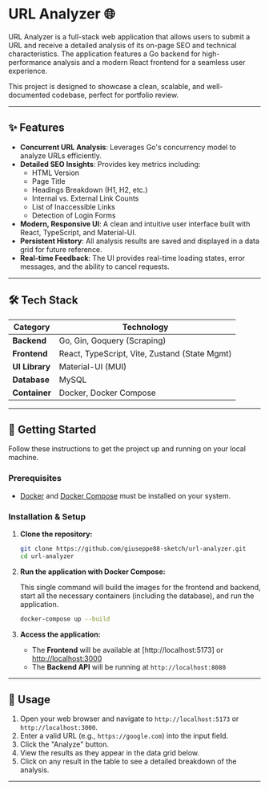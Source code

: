 # URL Analyzer 🌐

URL Analyzer is a full-stack web application that allows users to submit a URL and receive a detailed analysis of its on-page SEO and technical characteristics. The application features a Go backend for high-performance analysis and a modern React frontend for a seamless user experience.

This project is designed to showcase a clean, scalable, and well-documented codebase, perfect for portfolio review.

---

## ✨ Features

- **Concurrent URL Analysis**: Leverages Go's concurrency model to analyze URLs efficiently.
- **Detailed SEO Insights**: Provides key metrics including:
  - HTML Version
  - Page Title
  - Headings Breakdown (H1, H2, etc.)
  - Internal vs. External Link Counts
  - List of Inaccessible Links
  - Detection of Login Forms
- **Modern, Responsive UI**: A clean and intuitive user interface built with React, TypeScript, and Material-UI.
- **Persistent History**: All analysis results are saved and displayed in a data grid for future reference.
- **Real-time Feedback**: The UI provides real-time loading states, error messages, and the ability to cancel requests.

---

## 🛠️ Tech Stack

| Category       | Technology                                    |
| -------------- | --------------------------------------------- |
| **Backend**    | Go, Gin, Goquery (Scraping)  |
| **Frontend**   | React, TypeScript, Vite, Zustand (State Mgmt) |
| **UI Library** | Material-UI (MUI)                             |
| **Database**   | MySQL                                    |
| **Container**  | Docker, Docker Compose                        |

---

## 🚀 Getting Started

Follow these instructions to get the project up and running on your local machine.

### Prerequisites

- [Docker](https://www.docker.com/get-started) and [Docker Compose](https://docs.docker.com/compose/install/) must be installed on your system.

### Installation & Setup

1.  **Clone the repository:**

    ```bash
    git clone https://github.com/giuseppe88-sketch/url-analyzer.git
    cd url-analyzer
    ```

2.  **Run the application with Docker Compose:**

    This single command will build the images for the frontend and backend, start all the necessary containers (including the database), and run the application.

    ```bash
    docker-compose up --build
    ```

3.  **Access the application:**

    - The **Frontend** will be available at [http://localhost:5173] or [http://localhost:3000](http://localhost:3000)
    - The **Backend API** will be running at `http://localhost:8080`

---

## 📝 Usage

1.  Open your web browser and navigate to `http://localhost:5173` or `http://localhost:3000`.
2.  Enter a valid URL (e.g., `https://google.com`) into the input field.
3.  Click the "Analyze" button.
4.  View the results as they appear in the data grid below.
5.  Click on any result in the table to see a detailed breakdown of the analysis.

---


